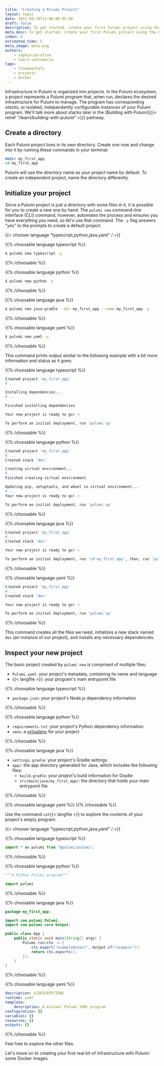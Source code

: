 ```yaml
---
title: "Creating a Pulumi Project"
layout: topic
date: 2021-09-10T12:00:00-05:00
draft: false
description: To get started, create your first Pulumi project using the CLI.
meta_desc: To get started, create your first Pulumi project using the CLI.
index: 0
estimated_time: 5
meta_image: meta.png
authors:
    - sophia-parafina
    - laura-santamaria
tags:
    - fundamentals
    - projects
    - docker
---
```


Infrastructure in Pulumi is organized into _projects_. In the Pulumi ecosystem,
a project represents a Pulumi _program_ that, when run, declares the desired
infrastructure for Pulumi to manage. The program has corresponding _stacks_, or
isolated, independently configurable instances of your Pulumi program. We'll
talk more about stacks later in the [Building with
Pulumi]({{< relref "/learn/building-with-pulumi" >}}) pathway.

## Create a directory

Each Pulumi project lives in its own directory. Create one now and change into
it by running these commands in your terminal:

```bash
mkdir my_first_app
cd my_first_app
```

Pulumi will use the directory name as your project name by default. To create an
independent project, name the directory differently.

## Initialize your project

Since a Pulumi project is just a directory with some files in it, it is possible
for you to create a new one by hand. The `pulumi new` command-line interface
(CLI) command, however, automates the process and ensures you have everything
you need, so let's use that command. The `-y` flag answers "yes" to the prompts to
create a default project:

{{< chooser language "typescript,python,java,yaml" / >}}

{{% choosable language typescript %}}

```bash
$ pulumi new typescript -y
```

{{% /choosable %}}

{{% choosable language python %}}

```bash
$ pulumi new python -y
```

{{% /choosable %}}

{{% choosable language java %}}

```bash
$ pulumi new java-gradle --dir my_first_app --name my_first_app -y
```

{{% /choosable %}}

{{% choosable language yaml %}}

```bash
$ pulumi new yaml -y
```

{{% /choosable %}}

This command prints output similar to the following example with a bit more
information and status as it goes:

{{% choosable language typescript %}}

```bash
Created project 'my_first_app'
# ...

Installing dependencies...
# ...

Finished installing dependencies

Your new project is ready to go! ✨

To perform an initial deployment, run 'pulumi up'
```

{{% /choosable %}}

{{% choosable language python %}}

```bash
Created project 'my_first_app'
# ...
Created stack 'dev'

Creating virtual environment...
# ...
Finished creating virtual environment

Updating pip, setuptools, and wheel in virtual environment...
# ...
Your new project is ready to go! ✨

To perform an initial deployment, run 'pulumi up'
```

{{% /choosable %}}

{{% choosable language java %}}

```bash
Created project 'my_first_app'
# ...
Created stack 'dev'

Your new project is ready to go! ✨

To perform an initial deployment, run 'cd my_first_app', then, run 'pulumi up'
```

{{% /choosable %}}

{{% choosable language yaml %}}

```bash
Created project 'my_first_app'
# ...
Created stack 'dev'

Your new project is ready to go! ✨

To perform an initial deployment, run 'pulumi up'
```

{{% /choosable %}}

This command creates all the files we need, initializes a new stack named `dev`
(an instance of our project), and installs any necessary dependencies.

## Inspect your new project

The basic project created by `pulumi new` is comprised of multiple files:

- `Pulumi.yaml`: your project's metadata, containing its name and language
- {{< langfile >}}: your program's main entrypoint file

{{% choosable language typescript %}}

- `package.json`: your project's Node.js dependency information

{{% /choosable %}}

{{% choosable language python %}}

- `requirements.txt`: your project's Python dependency information
- `venv`: a [virtualenv](https://pypi.org/project/virtualenv/) for your project

{{% /choosable %}}

{{% choosable language java %}}

- `settings.gradle`: your project's Gradle settings
- `app/`: the app directory generated for Java, which includes the following files:
    - `build.gradle`: your project's build information for Gradle
    - `src/main/java/my_first_app/`: the directory that holds your main entrypoint file

{{% /choosable %}}

{{% choosable language yaml %}}
{{% /choosable %}}

Use the command <code>cat</code>{{< langfile >}} to explore the contents of your
project's empty program:

{{< chooser language "typescript,python,java,yaml" / >}}

{{% choosable language typescript %}}

```typescript
import * as pulumi from "@pulumi/pulumi";
```

{{% /choosable %}}

{{% choosable language python %}}

```python
"""A Python Pulumi program"""

import pulumi
```

{{% /choosable %}}

{{% choosable language java %}}

```java
package my_first_app;

import com.pulumi.Pulumi;
import com.pulumi.core.Output;

public class App {
    public static void main(String[] args) {
        Pulumi.run(ctx -> {
            ctx.export("exampleOutput", Output.of("example"));
            return ctx.exports();
        });
    }
}
```

{{% /choosable %}}

{{% choosable language yaml %}}

```yaml
description: ${DESCRIPTION}
runtime: yaml
template:
    description: A minimal Pulumi YAML program
configuration: {}
variables: {}
resources: {}
outputs: {}
```

{{% /choosable %}}

Feel free to explore the other files.

Let's move on to creating your first real bit of infrastructure with Pulumi:
some Docker images.

<!-- [^1]: [project](https://www.pulumi.com/docs/reference/glossary/#project) -->
<!-- [^2]: [program](https://www.pulumi.com/docs/reference/glossary/#program) -->
<!-- [^3]: [stack](https://www.pulumi.com/docs/reference/glossary/#stack) -->
